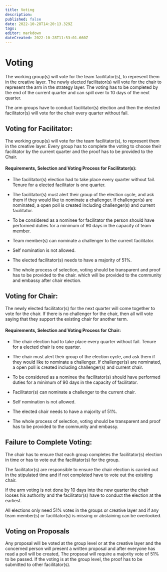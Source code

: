 ```yaml
---
title: Voting
description: 
published: false
date: 2022-10-28T14:20:13.329Z
tags: 
editor: markdown
dateCreated: 2022-10-28T11:53:01.660Z
---
```


# Voting

The working group(s) will vote for the team facilitator(s), to represent them in the creative layer. The newly elected facilitator(s) will vote for the chair to represent the arm in the strategy layer. The voting has to be completed by the end of the current quarter and can spill over to 10 days of the next quarter.

The arm groups have to conduct facilitator(s) election and then the elected facilitator(s) will vote for the chair every quarter without fail.



## Voting for Facilitator:

The working group(s) will vote for the team facilitator(s), to represent them in the creative layer. Every group has to complete the voting to choose their facilitator by the current quarter and the proof has to be provided to the Chair.

#### Requirements, Selection and Voting Process for Facilitator(s):

-	The facilitator(s) election had to take place every quarter without fail. Tenure for a elected facilitator is one quarter.

-	The facilitator(s) must alert their group of the election cycle, and ask them if they would like to nominate a challenger. If challenger(s) are nominated, a open poll is created including challenger(s) and current facilitator.

-	To be considered as a nominee for facilitator the person should have performed duties for a minimum of 90 days in the capacity of team member.

-	Team member(s) can nominate a challenger to the current facilitator. 

- Self nomination is not allowed.

-	The elected facilitator(s) needs to have a majority of 51%.

-	The whole process of selection, voting should be transparent and proof has to be provided to the chair. which will be provided to the community and embassy after chair election.

## Voting for Chair:

The newly elected facilitator(s) for the next quarter will come together to vote for the chair. If there is no challenger for the chair, then all will vote saying that they support the existing chair for another term.


#### Requirements, Selection and Voting Process for Chair:

-	The chair election had to take place every quarter without fail. Tenure for a elected chair is one quarter.

-	The chair must alert their group of the election cycle, and ask them if they would like to nominate a challenger. If challenger(s) are nominated, a open poll is created including challenger(s) and current chair.

-	To be considered as a nominee the facilitator(s) should have performed duties for a minimum of 90 days in the capacity of facilitator.

-	Facilitator(s) can nominate a challenger to the current chair.

- Self nomination is not allowed.

-	The elected chair needs to have a majority of 51%.

-	The whole process of selection, voting should be transparent and proof has to be provided to the community and embassy.


## Failure to Complete Voting:

The chair has to ensure that each group completes the facilitator(s) election in time or has to vote out the facilitator(s) for the group.  

The facilitator(s) are responsible to ensure the chair election is carried out in the stipulated time and if not completed have to vote out the exisiting chair.

If the arm voting is not done by 10 days into the new quarter the chair looses his authority and the facilitator(s) have to conduct the election at the earliest.

All elections only need 51% votes in the groups or creative layer and if any team member(s) or facilitator(s) is missing or abstaining can be overlooked.

## Voting on Proposals

Any proposal will be voted at the group level or at the creative layer and the concerned person will present a written proposal and after everyone has read a poll will be created, The propsoal will require a majority vote of 51% to be passed. If the voting is at the group level, the proof has to be submitted to other facilitator(s).
